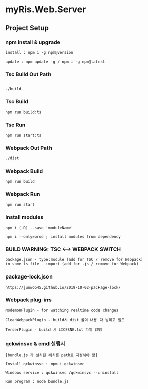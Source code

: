 # myRis.Web.Server

## Project Setup

### npm install & upgrade

```
install : npm i -g npm@version

update : npm update -g / npm i -g npm@latest
```

### Tsc Build Out Path

```

./build
```

### Tsc Build

```
npm run build:ts
```

### Tsc Run

```
npm run start:ts
```

### Webpack Out Path

```
./dist
```

### Webpack Build

```
npm run build
```

### Webpack Run

```
npm run start
```

### install modules

```
npm i (-D) --save 'moduleName'

npm i --only=prod ; install modules from dependency
```

### BUILD WARNING: TSC <--> WEBPACK SWITCH

```
package.json - type:module (add for TSC / remove for Webpack)
in some ts file - import (add for .js / remove for Webpack)
```

### package-lock.json

```
https://junwoo45.github.io/2019-10-02-package-lock/
```

### Webpack plug-ins

```
NodemonPlugin - for watching realtime code changes

CleanWebpackPlugin - build시 dist 폴더 내용 다 날리고 빌드

TerserPlugin - build 시 LICESNE.txt 파일 없앰
```

### qckwinsvc & cmd 실행시

```
[bundle.js 가 설치된 위치를 path로 지정해야 함]

Install qckwinsvc : npm i qckwinsvc

Windows service : qckwinsvc /qckwinsvc --uninstall

Run program : node bundle.js

```
